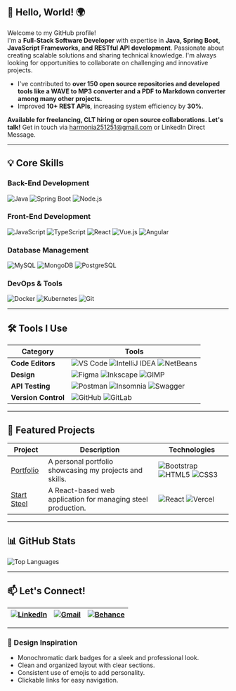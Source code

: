## 👋 Hello, World! 🌍

Welcome to my GitHub profile!  
I'm a **Full-Stack Software Developer** with expertise in **Java, Spring Boot, JavaScript Frameworks, and RESTful API development**. Passionate about creating scalable solutions and sharing technical knowledge. I'm always looking for opportunities to collaborate on challenging and innovative projects.

- I've contributed to **over 150 open source repositories and developed tools like a WAVE to MP3 converter and a PDF to Markdown converter among many other projects.** 
- Improved **10+ REST APIs**, increasing system efficiency by **30%**.

**Available for freelancing, CLT hiring or open source collaborations. Let's talk!** 
Get in touch via harmonia251251@gmail.com or LinkedIn Direct Message.

---

## 💡 Core Skills

### **Back-End Development**
![Java](https://img.shields.io/badge/-Java-333333?style=flat&logo=openjdk)
![Spring Boot](https://img.shields.io/badge/-Spring_Boot-333333?style=flat&logo=spring-boot)
![Node.js](https://img.shields.io/badge/-Node.js-333333?style=flat&logo=node.js)

### **Front-End Development**
![JavaScript](https://img.shields.io/badge/-JavaScript-333333?style=flat&logo=javascript)
![TypeScript](https://img.shields.io/badge/-TypeScript-333333?style=flat&logo=typescript)
![React](https://img.shields.io/badge/-React-333333?style=flat&logo=react)
![Vue.js](https://img.shields.io/badge/-Vue.js-333333?style=flat&logo=vue.js)
![Angular](https://img.shields.io/badge/-Angular-333333?style=flat&logo=angular)

### **Database Management**
![MySQL](https://img.shields.io/badge/-MySQL-333333?style=flat&logo=mysql)
![MongoDB](https://img.shields.io/badge/-MongoDB-333333?style=flat&logo=mongodb)
![PostgreSQL](https://img.shields.io/badge/-PostgreSQL-333333?style=flat&logo=postgresql)

### **DevOps & Tools**
![Docker](https://img.shields.io/badge/-Docker-333333?style=flat&logo=docker)
![Kubernetes](https://img.shields.io/badge/-Kubernetes-333333?style=flat&logo=kubernetes)
![Git](https://img.shields.io/badge/-Git-333333?style=flat&logo=git)

---

## 🛠️ Tools I Use

| **Category**       | **Tools**                                                                                                                                                                                                 |
|---------------------|-----------------------------------------------------------------------------------------------------------------------------------------------------------------------------------------------------------|
| **Code Editors**    | ![VS Code](https://img.shields.io/badge/-VS_Code-333333?style=flat&logo=visual-studio-code) ![IntelliJ IDEA](https://img.shields.io/badge/-IntelliJ_IDEA-333333?style=flat&logo=intellij-idea) ![NetBeans](https://img.shields.io/badge/-NetBeans-333333?style=flat&logo=apache-netbeans-ide) |
| **Design**          | ![Figma](https://img.shields.io/badge/-Figma-333333?style=flat&logo=figma) ![Inkscape](https://img.shields.io/badge/-Inkscape-333333?style=flat&logo=inkscape) ![GIMP](https://img.shields.io/badge/-GIMP-333333?style=flat&logo=gimp) |
| **API Testing**     | ![Postman](https://img.shields.io/badge/-Postman-333333?style=flat&logo=postman) ![Insomnia](https://img.shields.io/badge/-Insomnia-333333?style=flat&logo=insomnia) ![Swagger](https://img.shields.io/badge/-Swagger-333333?style=flat&logo=swagger) |
| **Version Control** | ![GitHub](https://img.shields.io/badge/-GitHub-333333?style=flat&logo=github) ![GitLab](https://img.shields.io/badge/-GitLab-333333?style=flat&logo=gitlab) |

---

## 📂 Featured Projects

| **Project**                          | **Description**                                                                 | **Technologies**                                                                 |
|--------------------------------------|---------------------------------------------------------------------------------|----------------------------------------------------------------------------------|
| [Portfolio](https://your-portfolio-link.com) | A personal portfolio showcasing my projects and skills.                         | ![Bootstrap](https://img.shields.io/badge/-Bootstrap-333333?style=flat&logo=bootstrap) ![HTML5](https://img.shields.io/badge/-HTML5-333333?style=flat&logo=html5) ![CSS3](https://img.shields.io/badge/-CSS3-333333?style=flat&logo=css3) |
| [Start Steel](https://start-steel.vercel.app/) | A React-based web application for managing steel production.                    | ![React](https://img.shields.io/badge/-React-333333?style=flat&logo=react) ![Vercel](https://img.shields.io/badge/-Vercel-333333?style=flat&logo=vercel) |

---

## 📊 GitHub Stats

![Top Languages](https://github-readme-stats.vercel.app/api/top-langs/?username=your-username&layout=compact&hide=jupyter%20notebook&langs_count=10&theme=dark)

---

## 📫 Let's Connect!

| [![LinkedIn](https://img.shields.io/badge/-LinkedIn-333333?style=flat-square&logo=linkedin&logoColor=white)](https://www.linkedin.com/in/your-linkedin-profile) | [![Gmail](https://img.shields.io/badge/-Gmail-333333?style=flat-square&logo=gmail&logoColor=white)](mailto:your-email@gmail.com) | [![Behance](https://img.shields.io/badge/-Behance-333333?style=flat-square&logo=behance&logoColor=white)](https://www.behance.net/your-behance-profile) |
|-------------------------------------------------------------------------------------------------------------------------------------------------------------------|-------------------------------------------------------------------------------------------------------------------------------------|-------------------------------------------------------------------------------------------------------------------------------------------------|

---

### 🎨 Design Inspiration

- Monochromatic dark badges for a sleek and professional look.
- Clean and organized layout with clear sections.
- Consistent use of emojis to add personality.
- Clickable links for easy navigation.
